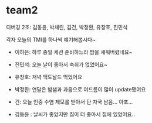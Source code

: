 # team2
디버깅 2조: 김동윤, 박채린, 김건, 박정환, 유창호, 진민석

각자 오늘의 TMI를 하나씩 얘기해봅시다~

- 이하은: 하루 종일 세션 준비하느라 밤을 새워버렸네요~

- 진민석: 오늘 날이 좋아서 숙취가 없었어요~
- 유창호: 저녁 맥도날드 먹었어요
- 박정환: 연달은 밤샘과 과음으로 여드름이 많이 update됐어요 
- 건: 오늘 인중 수염 제모를 받아서 탄 자국 남음... 아포...
- 김동윤 : 날씨가 좋았지만 집이 더 좋아서 집에 있었어요..
